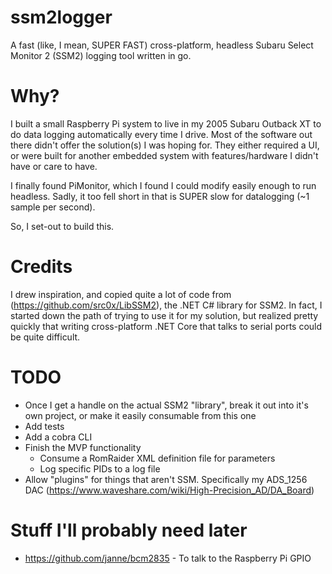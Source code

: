 # ssm2logger

A fast (like, I mean, SUPER FAST) cross-platform, headless Subaru Select Monitor 2 (SSM2) logging tool written in go.

# Why?
I built a small Raspberry Pi system to live in my 2005 Subaru Outback XT to do data logging automatically every time I drive. Most of the software out there didn't offer the solution(s) I was hoping for. They either required a UI, or were built for another embedded system with features/hardware I didn't have or care to have.

I finally found PiMonitor, which I found I could modify easily enough to run headless. Sadly, it too fell short in that is SUPER slow for datalogging (~1 sample per second).

So, I set-out to build this.

# Credits
I drew inspiration, and copied quite a lot of code from (https://github.com/src0x/LibSSM2), the .NET C# library for SSM2. In fact, I started down the path of trying to use it for my solution, but realized pretty quickly that writing cross-platform .NET Core that talks to serial ports could be quite difficult.

# TODO
* Once I get a handle on the actual SSM2 "library", break it out into it's own project, or make it easily consumable from this one
* Add tests
* Add a cobra CLI
* Finish the MVP functionality
  * Consume a RomRaider XML definition file for parameters
  * Log specific PIDs to a log file
* Allow "plugins" for things that aren't SSM. Specifically my ADS_1256 DAC (https://www.waveshare.com/wiki/High-Precision_AD/DA_Board)

# Stuff I'll probably need later
* https://github.com/janne/bcm2835 - To talk to the Raspberry Pi GPIO
